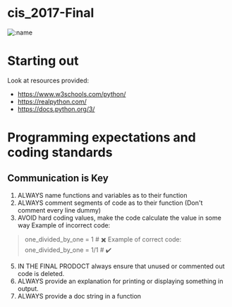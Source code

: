 # cis_2017-Final

![:name](https://icelink.cf/get/@:name)

# Starting out

Look at resources provided:
- https://www.w3schools.com/python/
- https://realpython.com/
- https://docs.python.org/3/


# Programming expectations and coding standards

## Communication is Key

1. ALWAYS name functions and variables as to their function
2. ALWAYS comment segments of code as to their function (Don't comment every line dummy)
3. AVOID hard coding values, make the code calculate the value in some way
Example of incorrect code:
> one_divided_by_one = 1 # ✖️
Example of correct code:
> one_divided_by_one = 1/1 # ✔️
5. IN THE FINAL PRODOCT always ensure that unused or commented out code is deleted.
6. ALWAYS provide an explanation for printing or displaying something in output.
7. ALWAYS provide a doc string in a function
